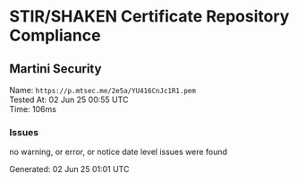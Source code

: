 # STIR/SHAKEN Certificate Repository Compliance

## Martini Security

Name: `https://p.mtsec.me/2e5a/YU416CnJc1R1.pem`\
Tested At: 02 Jun 25 00:55 UTC\
Time: 106ms

### Issues

no warning, or error, or notice date level issues were found

Generated: 02 Jun 25 01:01 UTC